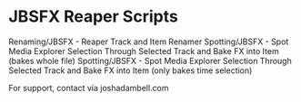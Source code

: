 # JBSFX Reaper Scripts

Renaming/JBSFX - Reaper Track and Item Renamer
Spotting/JBSFX - Spot Media Explorer Selection Through Selected Track and Bake FX into Item (bakes whole file)
Spotting/JBSFX - Spot Media Explorer Selection Through Selected Track and Bake FX into Item (only bakes time selection)

For support, contact via joshadambell.com
